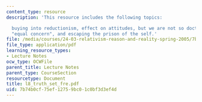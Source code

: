 ```yaml
---
content_type: resource
description: 'This resource includes the following topics:

  buying into reductionism, effect on attitudes, but we are not so doctrinaire, rethinking
  "equal concern", and escaping the prison of the self.'
file: /media/courses/24-03-relativism-reason-and-reality-spring-2005/7b74b0cf75ef12759bc01c0bf3d3ef4d_l8_truth_set_fre.pdf
file_type: application/pdf
learning_resource_types:
- Lecture Notes
ocw_type: OCWFile
parent_title: Lecture Notes
parent_type: CourseSection
resourcetype: Document
title: l8_truth_set_fre.pdf
uid: 7b74b0cf-75ef-1275-9bc0-1c0bf3d3ef4d
---
```

